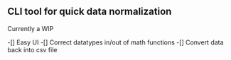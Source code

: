 ## CLI tool for quick data normalization 

Currently a WIP


-[] Easy UI
-[] Correct datatypes in/out of math functions
-[] Convert data back into csv file
